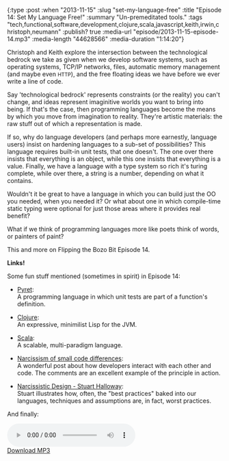 {:type :post
 :when "2013-11-15"
 :slug "set-my-language-free"
 :title "Episode 14: Set My Language Free!"
 :summary "Un-premeditated tools."
 :tags "tech,functional,software,development,clojure,scala,javascript,keith,irwin,christoph,neumann"
 :publish? true
 :media-url "episode/2013-11-15-episode-14.mp3"
 :media-length "44628566"
 :media-duration "1:14:20"}

Christoph and Keith explore the intersection between the technological
bedrock we take as given when we develop software systems, such as
operating systems, TCP/IP networks, files, automatic memory management
(and maybe even <small>HTTP</small>), and the free floating ideas we
have before we ever write a line of code.

Say 'technological bedrock' represents constraints (or the reality)
you can't change, and ideas represent imaginitive worlds you want to
bring into being. If that's the case, then programming languages
become the means by which you move from imagination to reality.
They're artistic materials: the raw stuff out of which a
representation is made.

If so, why do language developers (and perhaps more earnestly,
language users) insist on hardening languages to a sub-set of
possibilities? This language requires built-in unit tests, that one
doesn't. The one over there insists that everything is an object,
while this one insists that everything is a value. Finally, we have a
language with a type system so rich it's turing complete, while over
there, a string is a number, depending on what it contains.

Wouldn't it be great to have a language in which you can build just
the OO you needed, when you needed it? Or what about one in which
compile-time static typing were optional for just those areas where it
provides real benefit?

What if we think of programming languages more like poets think of
words, or painters of paint?

This and more on Flipping the Bozo Bit Episode 14.

**Links!**

Some fun stuff mentioned (sometimes in spirit) in Episode 14:

 - [Pyret][pyret]:<br/> A programming language in which unit tests are
   part of a function's definition.

 - [Clojure][clj]:<br/> An expressive, minimilist Lisp for the JVM.

 - [Scala][scala]:<br/> A scalable, multi-paradigm language.

 - [Narcissism of small code differences][nscd]:<br/>A wonderful post
   about how developers interact with each other and code. The
   comments are an excellent example of the principle in action.

 - [Narcissistic Design - Stuart Halloway][narc]:<br/>Stuart
   illustrates how, often, the "best practices" baked into our
   languages, techniques and assumptions are, in fact, worst
   practices.

And finally:

<div class="audio-wrapper">
  <audio controls>
    <source src="/episode/2013-11-15-episode-14.mp3" type="audio/mpeg"/>
  </audio>
  <div class="audio-download">
    <a href="/episode/2013-11-15-episode-14.mp3">Download MP3</a>
  </div>
</div>

[nscd]: http://raganwald.com/2008/05/narcissism-of-small-code-differences.html
[clj]: http://clojure.org
[scala]: http://www.scala-lang.org
[narc]: http://vimeo.com/77199361
[pyret]: http://www.pyret.org
